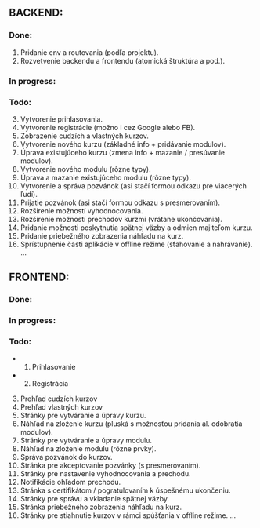 ## BACKEND:

### Done:
01. Pridanie env a routovania (podľa projektu).
02. Rozvetvenie backendu a frontendu (atomická štruktúra a pod.).

### In progress:

### Todo:
03. Vytvorenie prihlasovania.
04. Vytvorenie registrácie (možno i cez Google alebo FB).
05. Zobrazenie cudzích a vlastných kurzov.
06. Vytvorenie nového kurzu (základné info + pridávanie modulov).
07. Úprava existujúceho kurzu (zmena info + mazanie / presúvanie modulov).
08. Vytvorenie nového modulu (rôzne typy).
09. Úprava a mazanie existujúceho modulu (rôzne typy).
10. Vytvorenie a správa pozvánok (asi stačí formou odkazu pre viacerých ľudí).
11. Prijatie pozvánok (asi stačí formou odkazu s presmerovaním).
12. Rozšírenie možností vyhodnocovania.
13. Rozšírenie možností prechodov kurzmi (vrátane ukončovania).
14. Pridanie možnosti poskytnutia spätnej väzby a odmien majiteľom kurzu.
15. Pridanie priebežného zobrazenia náhľadu na kurz.
16. Sprístupnenie časti aplikácie v offline režime (sťahovanie a nahrávanie).
...


## FRONTEND:

### Done:

### In progress:

### Todo:
- 01. Prihlasovanie
- 02. Registrácia
03. Prehľad cudzích kurzov
04. Prehľad vlastných kurzov
05. Stránky pre vytváranie a úpravy kurzu.
06. Náhľad na zloženie kurzu (pluská s možnosťou pridania al. odobratia modulov).
07. Stránky pre vytváranie a úpravy modulu.
08. Náhľad na zloženie modulu (rôzne prvky).
08. Správa pozvánok do kurzov.
09. Stránka pre akceptovanie pozvánky (s presmerovaním).
10. Stránky pre nastavenie vyhodnocovania a prechodu.
11. Notifikácie ohľadom prechodu.
12. Stránka s certifikátom / pogratulovaním k úspešnému ukončeniu.
13. Stránky pre správu a vkladanie spätnej väzby.
14. Stránka priebežného zobrazenia náhľadu na kurz.
15. Stránky pre stiahnutie kurzov v rámci spúšťania v offline režime.
...